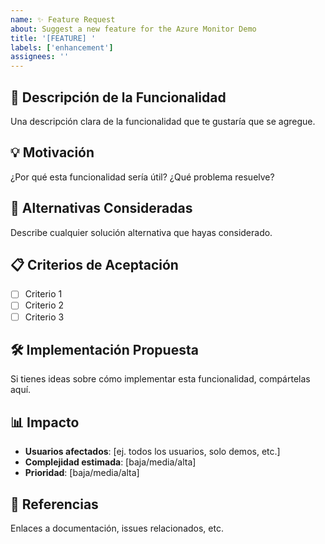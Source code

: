 ```yaml
---
name: ✨ Feature Request
about: Suggest a new feature for the Azure Monitor Demo
title: '[FEATURE] '
labels: ['enhancement']
assignees: ''
---
```


## 🎯 Descripción de la Funcionalidad
Una descripción clara de la funcionalidad que te gustaría que se agregue.

## 💡 Motivación
¿Por qué esta funcionalidad sería útil? ¿Qué problema resuelve?

## 🔄 Alternativas Consideradas
Describe cualquier solución alternativa que hayas considerado.

## 📋 Criterios de Aceptación
- [ ] Criterio 1
- [ ] Criterio 2
- [ ] Criterio 3

## 🛠️ Implementación Propuesta
Si tienes ideas sobre cómo implementar esta funcionalidad, compártelas aquí.

## 📊 Impacto
- **Usuarios afectados**: [ej. todos los usuarios, solo demos, etc.]
- **Complejidad estimada**: [baja/media/alta]
- **Prioridad**: [baja/media/alta]

## 🔗 Referencias
Enlaces a documentación, issues relacionados, etc.

